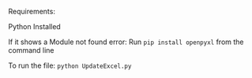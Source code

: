 Requirements:

Python Installed

If it shows a Module not found error:
Run
`pip install openpyxl` 
from the command line


To run the file:
`python UpdateExcel.py`
